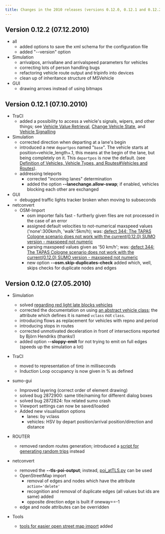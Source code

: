 ```yaml
---
title: Changes in the 2010 releases (versions 0.12.0, 0.12.1 and 0.12.2)
---
```


## Version 0.12.2 (07.12.2010)

- all
  - added options to save the xml schema for the configuration file
  - added "--version" option
- Simulation
  - arrivalpos, arrivallane and arrivalspeed parameters for vehicles
  - correcting lots of person handling bugs
  - refactoring vehicle route output and tripinfo into devices
  - clean up of inheritance structure of MSVehicle
- GUI
  - drawing arrows instead of using bitmaps


## Version 0.12.1 (07.10.2010)

- TraCI
  - added a possibility to access a vehicle's signals, wipers, and
    other things; see [Vehicle Value Retrieval](../TraCI/Vehicle_Value_Retrieval.md), [Change Vehicle State](../TraCI/Change_Vehicle_State.md), and
    [Vehicle Signalling](../TraCI/Vehicle_Signalling.md)
- Simulation
  - corrected direction when departing at a lane's begin
  - introduced a new `departpos` named "`base`". The vehicle starts at
    position=vehicle_length+.1, this means at the begin of the
    lane, but being completely on it. This `departpos` is now the default. (see
    [Definition of Vehicles, Vehicle Types, and Routes\#Vehicles and Routes](../Definition_of_Vehicles,_Vehicle_Types,_and_Routes.md#vehicles_and_routes)).
  - addressing teleports
    - corrected "incoming lanes" determination
    - added the option **--lanechange.allow-swap**; if enabled, vehicles blocking each other are exchanged
- GUI
  - debugged traffic lights tracker broken when moving to subseconds
- netconvert
  - OSM-Import
    - osm importer fails fast - furtherly given files are not
      processed in the case of an error
    - assigned default velocities to not-numerical maxspeed values
      ('none':300km/h, 'walk':5km/h); was: [defect 344: The TAPAS Cologne scenario does not work with the current(0.12.0) SUMO version - maxspeed not numeric](https://github.com/eclipse-sumo/sumo/issues/344)
    - parsing maxspeed values given as '50 km/h'; was:
      [defect 344: The TAPAS Cologne scenario does not work with the current(0.12.0) SUMO version - maxspeed not numeric](https://github.com/eclipse-sumo/sumo/issues/344)
    - new option **--osm.skip-duplicates-check** added which, well, skips checks for duplicate nodes and edges


## Version 0.12.0 (27.05.2010)

- Simulation
  - solved [regarding red light late blocks vehicles](https://sourceforge.net/apps/trac/sumo/ticket/173)
  - corrected the documentation on using [an abstract vehicle class](../Definition_of_Vehicles,_Vehicle_Types,_and_Routes.md#abstract_vehicle_class);
    the attribute which defines it is named `vclass` not `class`.
  - introducing flows as replacement for vehicles with repno and
    period
  - introducing stops in routes
  - corrected unmotivated deceleration in front of intersections
    reported by Björn Hendriks (thanks\!)
  - added option **--sloppy-emit** for not trying to emit on full edges (speeds up
    the simulation a lot)

- TraCI
  - moved to representation of time in milliseconds
  - Induction Loop occupancy is now given in % as defined

- sumo-gui
  - Improved layering (correct order of element drawing)
  - solved bug 2872900: same title/naming for different dialog boxes
  - solved bug 2872824: fox related sumo crash
  - Viewport settings can now be saved/loaded
  - Added new visualisation options
    - lanes: by vclass
    - vehicles: HSV by depart position/arrival position/direction
      and distance

- ROUTER
  - removed random routes generation; introduced a [script for generating random trips](../Tools/Trip.md#randomtripspy)
    instead

- netconvert
  - removed the **--tls-poi-output**; instead, [poi_atTLS.py](../Tools/Shapes.md) can be used
  - OpenStreetMap import
    - removal of edges and nodes which have the attribute `action='delete'`
    - recognition and removal of duplicate edges (all values but
      ids are same) added
    - opposite direction edge is built if oneway==-1
  - edge and node attributes can be overridden

- Tools
  - [tools for easier open street map import](../Networks/Import/OpenStreetMap.md) added

